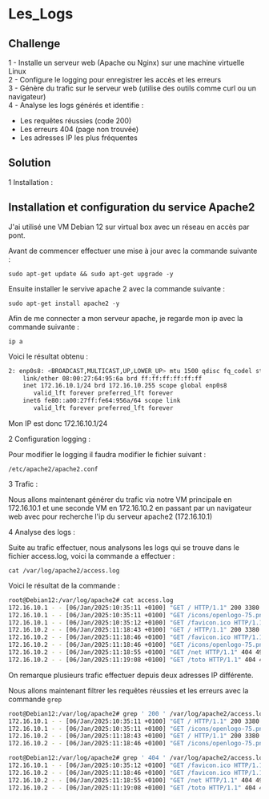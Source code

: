 # Les_Logs  
## Challenge  
1 - Installe un serveur web (Apache ou Nginx) sur une machine virtuelle Linux  
2 - Configure le logging pour enregistrer les accès et les erreurs  
3 - Génère du trafic sur le serveur web (utilise des outils comme curl ou un navigateur)  
4 - Analyse les logs générés et identifie :  
  - Les requêtes réussies (code 200)  
  - Les erreurs 404 (page non trouvée)  
  - Les adresses IP les plus fréquentes

## Solution

1 Installation :

## Installation et configuration du service Apache2  

J'ai utilisé une VM Debian 12 sur virtual box avec un réseau en accès par pont.

Avant de commencer effectuer une mise à jour avec la commande suivante :

    sudo apt-get update && sudo apt-get upgrade -y  
    
Ensuite installer le servive apache 2 avec la commande suivante :  

    sudo apt-get install apache2 -y  

Afin de me connecter a mon serveur apache, je regarde mon ip avec la commande suivante :

    ip a  

Voici le résultat obtenu :

```bash
2: enp0s8: <BROADCAST,MULTICAST,UP,LOWER_UP> mtu 1500 qdisc fq_codel state UP group default qlen 1000
    link/ether 08:00:27:64:95:6a brd ff:ff:ff:ff:ff:ff
    inet 172.16.10.1/24 brd 172.16.10.255 scope global enp0s8
       valid_lft forever preferred_lft forever
    inet6 fe80::a00:27ff:fe64:956a/64 scope link 
       valid_lft forever preferred_lft forever
```
Mon IP est donc 172.16.10.1/24

2 Configuration logging :

Pour modifier le logging il faudra modifier le fichier suivant :  

    /etc/apache2/apache2.conf  

3 Trafic :

Nous allons maintenant générer du trafic via notre VM principale en 172.16.10.1 et une seconde VM en 172.16.10.2 en passant par un navigateur web avec pour recherche l'ip du serveur apache2 (172.16.10.1)

4 Analyse des logs :

Suite au trafic effectuer, nous analysons les logs qui se trouve dans le fichier access.log, voici la commande a effectuer :

    cat /var/log/apache2/access.log  

Voici le résultat de la commande :

```bash
root@Debian12:/var/log/apache2# cat access.log 
172.16.10.1 - - [06/Jan/2025:10:35:11 +0100] "GET / HTTP/1.1" 200 3380 "-" "Mozilla/5.0 (X11; Linux x86_64; rv:128.0) Gecko/20100101 Firefox/128.0"
172.16.10.1 - - [06/Jan/2025:10:35:11 +0100] "GET /icons/openlogo-75.png HTTP/1.1" 200 6040 "http://172.16.10.1/" "Mozilla/5.0 (X11; Linux x86_64; rv:128.0) Gecko/20100101 Firefox/128.0"
172.16.10.1 - - [06/Jan/2025:10:35:12 +0100] "GET /favicon.ico HTTP/1.1" 404 489 "http://172.16.10.1/" "Mozilla/5.0 (X11; Linux x86_64; rv:128.0) Gecko/20100101 Firefox/128.0"
172.16.10.2 - - [06/Jan/2025:11:18:43 +0100] "GET / HTTP/1.1" 200 3380 "-" "Mozilla/5.0 (X11; Linux x86_64; rv:128.0) Gecko/20100101 Firefox/128.0"
172.16.10.2 - - [06/Jan/2025:11:18:46 +0100] "GET /favicon.ico HTTP/1.1" 404 490 "http://172.16.10.1/" "Mozilla/5.0 (X11; Linux x86_64; rv:128.0) Gecko/20100101 Firefox/128.0"
172.16.10.2 - - [06/Jan/2025:11:18:46 +0100] "GET /icons/openlogo-75.png HTTP/1.1" 200 6040 "http://172.16.10.1/" "Mozilla/5.0 (X11; Linux x86_64; rv:128.0) Gecko/20100101 Firefox/128.0"
172.16.10.2 - - [06/Jan/2025:11:18:55 +0100] "GET /net HTTP/1.1" 404 490 "-" "Mozilla/5.0 (X11; Linux x86_64; rv:128.0) Gecko/20100101 Firefox/128.0"
172.16.10.2 - - [06/Jan/2025:11:19:08 +0100] "GET /toto HTTP/1.1" 404 490 "-" "Mozilla/5.0 (X11; Linux x86_64; rv:128.0) Gecko/20100101 Firefox/128.0"
```

On remarque plusieurs trafic effectuer depuis deux adresses IP différente.

Nous allons maintenant filtrer les requêtes réussies et les erreurs avec la commande ``grep``

```bash
root@Debian12:/var/log/apache2# grep ' 200 ' /var/log/apache2/access.log                                
172.16.10.1 - - [06/Jan/2025:10:35:11 +0100] "GET / HTTP/1.1" 200 3380 "-" "Mozilla/5.0 (X11; Linux x86_64; rv:128.0) Gecko/20100101 Firefox/128.0"
172.16.10.1 - - [06/Jan/2025:10:35:11 +0100] "GET /icons/openlogo-75.png HTTP/1.1" 200 6040 "http://172.16.10.1/" "Mozilla/5.0 (X11; Linux x86_64; rv:128.0) Gecko/20100101 Firefox/128.0"
172.16.10.2 - - [06/Jan/2025:11:18:43 +0100] "GET / HTTP/1.1" 200 3380 "-" "Mozilla/5.0 (X11; Linux x86_64; rv:128.0) Gecko/20100101 Firefox/128.0"
172.16.10.2 - - [06/Jan/2025:11:18:46 +0100] "GET /icons/openlogo-75.png HTTP/1.1" 200 6040 "http://172.16.10.1/" "Mozilla/5.0 (X11; Linux x86_64; rv:128.0) Gecko/20100101 Firefox/128.0"
```

```bash
root@Debian12:/var/log/apache2# grep ' 404 ' /var/log/apache2/access.log
172.16.10.1 - - [06/Jan/2025:10:35:12 +0100] "GET /favicon.ico HTTP/1.1" 404 489 "http://172.16.10.1/" "Mozilla/5.0 (X11; Linux x86_64; rv:128.0) Gecko/20100101 Firefox/128.0"
172.16.10.2 - - [06/Jan/2025:11:18:46 +0100] "GET /favicon.ico HTTP/1.1" 404 490 "http://172.16.10.1/" "Mozilla/5.0 (X11; Linux x86_64; rv:128.0) Gecko/20100101 Firefox/128.0"
172.16.10.2 - - [06/Jan/2025:11:18:55 +0100] "GET /net HTTP/1.1" 404 490 "-" "Mozilla/5.0 (X11; Linux x86_64; rv:128.0) Gecko/20100101 Firefox/128.0"
172.16.10.2 - - [06/Jan/2025:11:19:08 +0100] "GET /toto HTTP/1.1" 404 490 "-" "Mozilla/5.0 (X11; Linux x86_64; rv:128.0) Gecko/20100101 Firefox/128.0"
```
  
